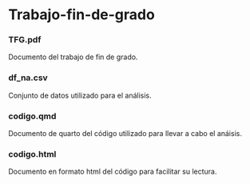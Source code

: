 # Trabajo-fin-de-grado

### TFG.pdf 

Documento del trabajo de fin de grado.

### df_na.csv 

Conjunto de datos utilizado para el análisis.

### codigo.qmd 

Documento de quarto del código utilizado para llevar a cabo el anáisis.

### codigo.html

Documento en formato html del código para facilitar su lectura.
